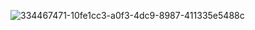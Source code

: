 ![334467471-10fe1cc3-a0f3-4dc9-8987-411335e5488c](https://github.com/SE-TINF22B6/CookHub/assets/115070676/2b76f0e6-631b-4fcf-8e02-dd501d066e7d)
